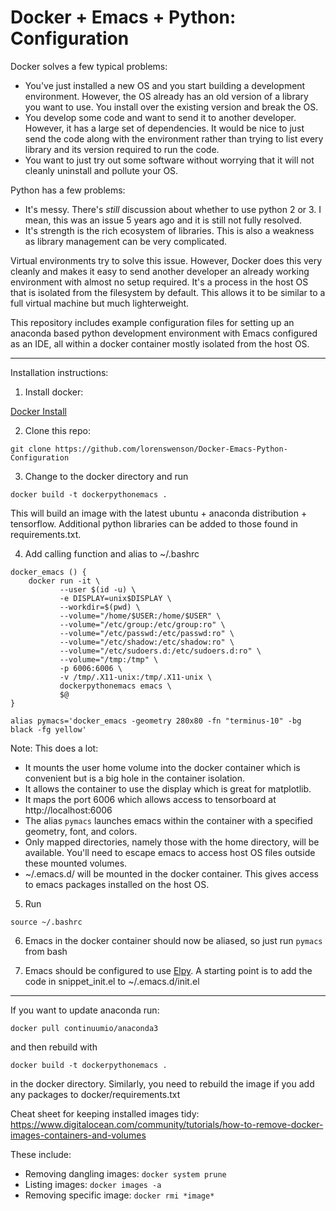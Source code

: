 # Docker + Emacs + Python: Configuration

Docker solves a few typical problems:

* You've just installed a new OS and you start building a development environment.  However, the OS already has an old version of a library you want to use.  You install over the existing version and break the OS.  
* You develop some code and want to send it to another developer.  However, it has a large set of dependencies.  It would be nice to just send the code along with the environment rather than trying to list every library and its version required to run the code.
* You want to just try out some software without worrying that it will not cleanly uninstall and pollute your OS.

Python has a few problems:

* It's messy.  There's *still* discussion about whether to use python 2 or 3.  I mean, this was an issue 5 years ago and it is still not fully resolved.
* It's strength is the rich ecosystem of libraries.  This is also a weakness as library management can be very complicated.

Virtual environments try to solve this issue.  However, Docker does this very cleanly and makes it easy to send another developer an already working environment with almost no setup required.  It's a process in the host OS that is isolated from the filesystem by default.  This allows it to be similar to a full virtual machine but much lighterweight.

This repository includes example configuration files for setting up an anaconda based python development environment with Emacs configured as an IDE, all within a docker container mostly isolated from the host OS.

-----

Installation instructions:

1) Install docker: 

[Docker Install](https://docs.docker.com/install/linux/docker-ce/ubuntu/)

2) Clone this repo:

`git clone https://github.com/lorenswenson/Docker-Emacs-Python-Configuration`

3) Change to the docker directory and run

`docker build -t dockerpythonemacs .`

This will build an image with the latest ubuntu + anaconda distribution + tensorflow.
Additional python libraries can be added to those found in requirements.txt.

4) Add calling function and alias to ~/.bashrc

```
docker_emacs () {
    docker run -it \
           --user $(id -u) \
           -e DISPLAY=unix$DISPLAY \
           --workdir=$(pwd) \
           --volume="/home/$USER:/home/$USER" \
           --volume="/etc/group:/etc/group:ro" \
           --volume="/etc/passwd:/etc/passwd:ro" \
           --volume="/etc/shadow:/etc/shadow:ro" \
           --volume="/etc/sudoers.d:/etc/sudoers.d:ro" \
           --volume="/tmp:/tmp" \
           -p 6006:6006 \
           -v /tmp/.X11-unix:/tmp/.X11-unix \
           dockerpythonemacs emacs \
           $@
}

alias pymacs='docker_emacs -geometry 280x80 -fn "terminus-10" -bg black -fg yellow'
```

Note: This does a lot:
* It mounts the user home volume into the docker container which is convenient but is a big hole in the container isolation.
* It allows the container to use the display which is great for matplotlib.
* It maps the port 6006 which allows access to tensorboard at http://localhost:6006
* The alias `pymacs` launches emacs within the container with a specified geometry, font, and colors.
* Only mapped directories, namely those with the home directory, will be available.  You'll need to escape emacs to access host OS files outside these mounted volumes.
* ~/.emacs.d/ will be mounted in the docker container.  This gives access to emacs packages installed on the host OS.

5) Run

`source ~/.bashrc`

6) Emacs in the docker container should now be aliased, so just run `pymacs` from bash

7) Emacs should be configured to use [Elpy](https://github.com/jorgenschaefer/elpy/wiki).  A starting point is to add the code in snippet_init.el to ~/.emacs.d/init.el

-----

If you want to update anaconda run:

`docker pull continuumio/anaconda3`

and then rebuild with

`docker build -t dockerpythonemacs .`

in the docker directory.  Similarly, you need to rebuild the image if you add any packages to docker/requirements.txt

Cheat sheet for keeping installed images tidy: https://www.digitalocean.com/community/tutorials/how-to-remove-docker-images-containers-and-volumes

These include:

* Removing dangling images: `docker system prune`
* Listing images:           `docker images -a`
* Removing specific image:  `docker rmi *image*`



